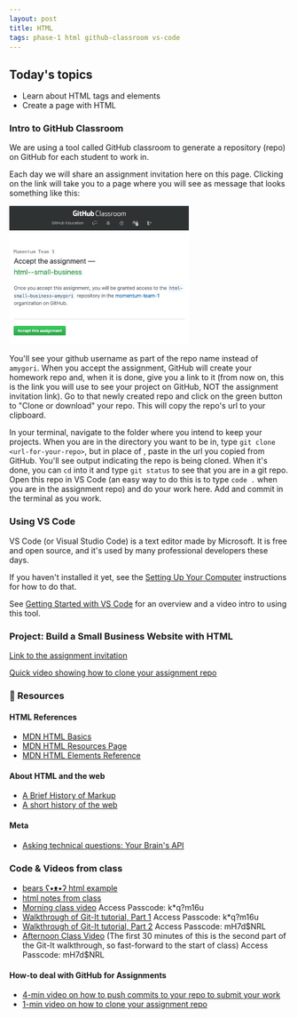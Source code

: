 ```yaml
---
layout: post
title: HTML
tags: phase-1 html github-classroom vs-code
---
```


## Today's topics

- Learn about HTML tags and elements
- Create a page with HTML

### Intro to GitHub Classroom

We are using a tool called GitHub classroom to generate a repository (repo) on GitHub for each student to work in.

Each day we will share an assignment invitation here on this page. Clicking on the link will take you to a page where you will see as message that looks something like this:

![](../assets/img/gh-classroom-screenshot.jpg)

You'll see your github username as part of the repo name instead of `amygori`. When you accept the assignment, GitHub will create your homework repo and, when it is done, give you a link to it (from now on, this is the link you will use to see your project on GitHub, NOT the assignment invitation link). Go to that newly created repo and click on the green button to "Clone or download" your repo. This will copy the repo's url to your clipboard.

In your terminal, navigate to the folder where you intend to keep your projects. When you are in the directory you want to be in, type `git clone <url-for-your-repo>`, but in place of <url-for-your-repo>, paste in the url you copied from GitHub. You'll see output indicating the repo is being cloned. When it's done, you can `cd` into it and type `git status` to see that you are in a git repo. Open this repo in VS Code (an easy way to do this is to type `code .` when you are in the assignment repo) and do your work here. Add and commit in the terminal as you work.

### Using VS Code

VS Code (or Visual Studio Code) is a text editor made by Microsoft. It is free and open source, and it's used by many professional developers these days.

If you haven't installed it yet, see the [Setting Up Your Computer](https://github.com/momentumlearn/student-resources/blob/master/articles/setup.md) instructions for how to do that.

See [Getting Started with VS Code](https://code.visualstudio.com/docs/introvideos/basics) for an overview and a video intro to using this tool.

### Project: Build a Small Business Website with HTML

[Link to the assignment invitation](https://classroom.github.com/a/XTU3MLLL)

[Quick video showing how to clone your assignment repo](https://www.loom.com/share/c7871fa5f80f4cbda3dbcce36db68dab)

### 🔖 Resources

#### HTML References

- [MDN HTML Basics](https://developer.mozilla.org/en-US/docs/Learn/Getting_started_with_the_web/HTML_basics)
- [MDN HTML Resources Page](https://developer.mozilla.org/en-US/docs/Web/HTML)
- [MDN HTML Elements Reference](https://developer.mozilla.org/en-US/docs/Web/HTML/Element)

#### About HTML and the web

- [A Brief History of Markup](https://alistapart.com/article/a-brief-history-of-markup/)
- [A short history of the web](https://docs.google.com/document/d/17lCHxlyLCVi8glSnkfwlIbs4oCLHEQTAIWEBxXOI1ko/edit)

#### Meta

- [Asking technical questions: Your Brain's API](https://www.youtube.com/watch?v=hY14Er6JX2s)

### Code & Videos from class

- [bears ʕ•ᴥ•ʔ html example](https://github.com/momentum-team-5/examples/tree/main/bears-in-html)
- [html notes from class](https://github.com/momentum-team-5/notes/blob/main/html.md)
- [Morning class video](https://us02web.zoom.us/rec/share/PW7hwffOxtWbTo-pZLpPdx5Ktx9jeRxVzmBrPqCKEu4FLJBiHOTlywJe-08rUdS9.fdu1OE4YP1bRZPxV?startTime=1599657453000) Access Passcode: k\*q?m16u
- [Walkthrough of Git-It tutorial, Part 1](https://us02web.zoom.us/rec/share/PW7hwffOxtWbTo-pZLpPdx5Ktx9jeRxVzmBrPqCKEu4FLJBiHOTlywJe-08rUdS9.fdu1OE4YP1bRZPxV?startTime=1599666047000) Access Passcode: k\*q?m16u
- [Walkthrough of Git-It tutorial, Part 2](https://us02web.zoom.us/rec/share/VeOgw55E1YBl3Zl5V_adYBgwGeihLG1UBdkY4VzGUCDXiIvwFlZNlCe6A14-VOKH.FfbAvemW-MxI_hdd?startTime=1599672308000
) Access Passcode: mH7d\$NRL
- [Afternoon Class Video](https://us02web.zoom.us/rec/share/VeOgw55E1YBl3Zl5V_adYBgwGeihLG1UBdkY4VzGUCDXiIvwFlZNlCe6A14-VOKH.FfbAvemW-MxI_hdd?startTime=1599672308000) (The first 30 minutes of this is the second part of the Git-It walkthrough, so fast-forward to the start of class) Access Passcode: mH7d\$NRL

#### How-to deal with GitHub for Assignments
- [4-min video on how to push commits to your repo to submit your work](https://www.loom.com/share/5ea76a52522c4324a8ea37d22bb696ce)
- [1-min video on how to clone your assignment repo](https://www.loom.com/share/c7871fa5f80f4cbda3dbcce36db68dab)
